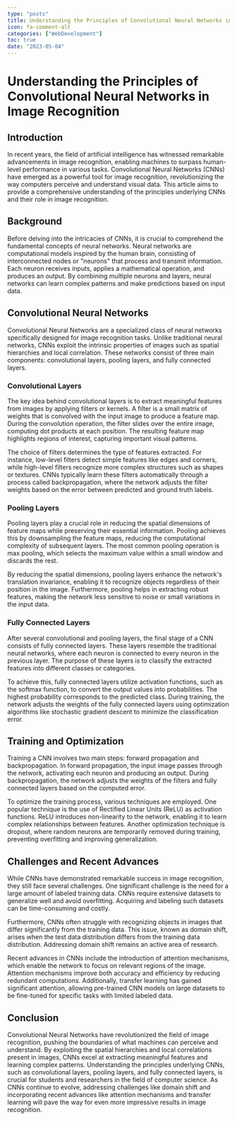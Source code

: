 ```yaml
---
type: "posts"
title: Understanding the Principles of Convolutional Neural Networks in Image Recognition
icon: fa-comment-alt
categories: ["WebDevelopment"]
toc: true
date: "2023-05-04"
---
```




# Understanding the Principles of Convolutional Neural Networks in Image Recognition

## Introduction

In recent years, the field of artificial intelligence has witnessed remarkable advancements in image recognition, enabling machines to surpass human-level performance in various tasks. Convolutional Neural Networks (CNNs) have emerged as a powerful tool for image recognition, revolutionizing the way computers perceive and understand visual data. This article aims to provide a comprehensive understanding of the principles underlying CNNs and their role in image recognition.

## Background

Before delving into the intricacies of CNNs, it is crucial to comprehend the fundamental concepts of neural networks. Neural networks are computational models inspired by the human brain, consisting of interconnected nodes or "neurons" that process and transmit information. Each neuron receives inputs, applies a mathematical operation, and produces an output. By combining multiple neurons and layers, neural networks can learn complex patterns and make predictions based on input data.

## Convolutional Neural Networks

Convolutional Neural Networks are a specialized class of neural networks specifically designed for image recognition tasks. Unlike traditional neural networks, CNNs exploit the intrinsic properties of images such as spatial hierarchies and local correlation. These networks consist of three main components: convolutional layers, pooling layers, and fully connected layers.

### Convolutional Layers

The key idea behind convolutional layers is to extract meaningful features from images by applying filters or kernels. A filter is a small matrix of weights that is convolved with the input image to produce a feature map. During the convolution operation, the filter slides over the entire image, computing dot products at each position. The resulting feature map highlights regions of interest, capturing important visual patterns.

The choice of filters determines the type of features extracted. For instance, low-level filters detect simple features like edges and corners, while high-level filters recognize more complex structures such as shapes or textures. CNNs typically learn these filters automatically through a process called backpropagation, where the network adjusts the filter weights based on the error between predicted and ground truth labels.

### Pooling Layers

Pooling layers play a crucial role in reducing the spatial dimensions of feature maps while preserving their essential information. Pooling achieves this by downsampling the feature maps, reducing the computational complexity of subsequent layers. The most common pooling operation is max pooling, which selects the maximum value within a small window and discards the rest.

By reducing the spatial dimensions, pooling layers enhance the network's translation invariance, enabling it to recognize objects regardless of their position in the image. Furthermore, pooling helps in extracting robust features, making the network less sensitive to noise or small variations in the input data.

### Fully Connected Layers

After several convolutional and pooling layers, the final stage of a CNN consists of fully connected layers. These layers resemble the traditional neural networks, where each neuron is connected to every neuron in the previous layer. The purpose of these layers is to classify the extracted features into different classes or categories.

To achieve this, fully connected layers utilize activation functions, such as the softmax function, to convert the output values into probabilities. The highest probability corresponds to the predicted class. During training, the network adjusts the weights of the fully connected layers using optimization algorithms like stochastic gradient descent to minimize the classification error.

## Training and Optimization

Training a CNN involves two main steps: forward propagation and backpropagation. In forward propagation, the input image passes through the network, activating each neuron and producing an output. During backpropagation, the network adjusts the weights of the filters and fully connected layers based on the computed error.

To optimize the training process, various techniques are employed. One popular technique is the use of Rectified Linear Units (ReLU) as activation functions. ReLU introduces non-linearity to the network, enabling it to learn complex relationships between features. Another optimization technique is dropout, where random neurons are temporarily removed during training, preventing overfitting and improving generalization.

## Challenges and Recent Advances

While CNNs have demonstrated remarkable success in image recognition, they still face several challenges. One significant challenge is the need for a large amount of labeled training data. CNNs require extensive datasets to generalize well and avoid overfitting. Acquiring and labeling such datasets can be time-consuming and costly.

Furthermore, CNNs often struggle with recognizing objects in images that differ significantly from the training data. This issue, known as domain shift, arises when the test data distribution differs from the training data distribution. Addressing domain shift remains an active area of research.

Recent advances in CNNs include the introduction of attention mechanisms, which enable the network to focus on relevant regions of the image. Attention mechanisms improve both accuracy and efficiency by reducing redundant computations. Additionally, transfer learning has gained significant attention, allowing pre-trained CNN models on large datasets to be fine-tuned for specific tasks with limited labeled data.

## Conclusion

Convolutional Neural Networks have revolutionized the field of image recognition, pushing the boundaries of what machines can perceive and understand. By exploiting the spatial hierarchies and local correlations present in images, CNNs excel at extracting meaningful features and learning complex patterns. Understanding the principles underlying CNNs, such as convolutional layers, pooling layers, and fully connected layers, is crucial for students and researchers in the field of computer science. As CNNs continue to evolve, addressing challenges like domain shift and incorporating recent advances like attention mechanisms and transfer learning will pave the way for even more impressive results in image recognition.